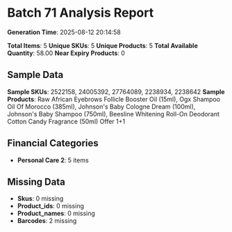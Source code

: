 # Batch 71 Analysis Report

**Generation Time**: 2025-08-12 20:14:58

**Total Items**: 5
**Unique SKUs**: 5
**Unique Products**: 5
**Total Available Quantity**: 58.00
**Near Expiry Products**: 0

## Sample Data
**Sample SKUs**: 2522158, 24005392, 27764089, 2238934, 2238642
**Sample Products**: Raw African Eyebrows Follicle Booster Oil (15ml), Ogx Shampoo Oil Of Morocco (385ml), Johnson's Baby Cologne Dream (100ml), Johnson's Baby Shampoo (750ml), Beesline Whitening Roll-On Deodorant Cotton Candy Fragrance (50ml) Offer 1+1 

## Financial Categories
- **Personal Care 2**: 5 items

## Missing Data
- **Skus**: 0 missing
- **Product_ids**: 0 missing
- **Product_names**: 0 missing
- **Barcodes**: 2 missing
